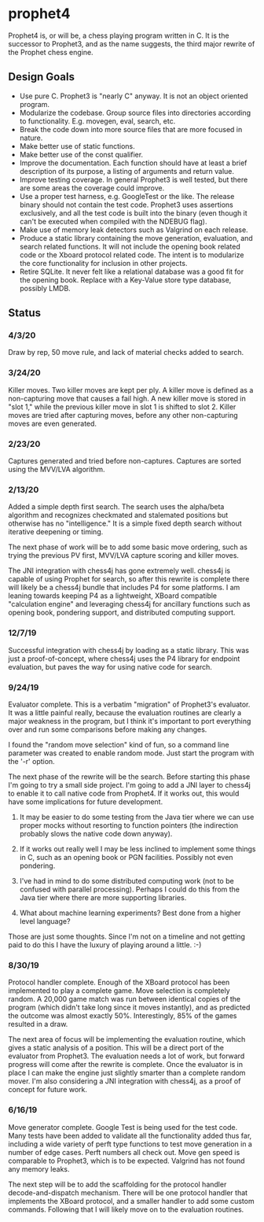 # prophet4

Prophet4 is, or will be, a chess playing program written in C.  It is the successor to Prophet3, and as the name suggests, the third major rewrite of the Prophet chess engine.


## Design Goals


* Use pure C.  Prophet3 is "nearly C" anyway.  It is not an object oriented program. 
* Modularize the codebase.  Group source files into directories according to functionality.  E.g. movegen, eval, search, etc.
* Break the code down into more source files that are more focused in nature.
* Make better use of static functions.
* Make better use of the const qualifier.
* Improve the documentation.  Each function should have at least a brief description of its purpose, a listing of arguments and return value.
* Improve testing coverage.  In general Prophet3 is well tested, but there are some areas the coverage could improve.  
* Use a proper test harness, e.g. GoogleTest or the like.  The release binary should not contain the test code.  Prophet3 uses assertions exclusively, and all the test code is built into the binary (even though it can't be executed when compiled with the NDEBUG flag).
* Make use of memory leak detectors such as Valgrind on each release.
* Produce a static library containing the move generation, evaluation, and search related functions.  It will not include the opening book related code or the Xboard protocol related code.  The intent is to modularize the core functionality for inclusion in other projects.
* Retire SQLite.  It never felt like a relational database was a good fit for the opening book.  Replace with a Key-Value store type database, possibly LMDB.


## Status

### 4/3/20
Draw by rep, 50 move rule, and lack of material checks added to search.


### 3/24/20
Killer moves.  Two killer moves are kept per ply.  A killer move is defined as a non-capturing move that causes a fail high.  A new killer move is stored in "slot 1," while the previous killer move in slot 1 is shifted to slot 2.  Killer moves are tried after capturing moves, before any other non-capturing moves are even generated.

### 2/23/20
Captures generated and tried before non-captures.  Captures are sorted using the MVV/LVA algorithm.


### 2/13/20
Added a simple depth first search.  The search uses the alpha/beta algorithm and recognizes checkmated and stalemated positions but otherwise has no "intelligence."  It is a simple fixed depth search without iterative deepening or timing.

The next phase of work will be to add some basic move ordering, such as trying the previous PV first, MVV/LVA capture scoring and killer moves.

The JNI integration with chess4j has gone extremely well.  chess4j is capable of using Prophet for search, so after this rewrite is complete there will likely be a chess4j bundle that includes P4 for some platforms.  I am leaning towards keeping P4 as a lightweight, XBoard compatible  "calculation engine" and leveraging chess4j for ancillary functions such as opening book, pondering support, and distributed computing support.

### 12/7/19
Successful integration with chess4j by loading as a static library.  This was just a proof-of-concept, where chess4j uses the P4 library for endpoint evaluation, but paves the way for using native code for search.

### 9/24/19
Evaluator complete.  This is a verbatim "migration" of Prophet3's evaluator.  It was a little painful really, because the evaluation routines are clearly a major weakness in the program, but I think it's important to port everything over and run some comparisons before making any changes.

I found the "random move selection" kind of fun, so a command line parameter was created to enable random mode.  Just start the program with the '-r' option.

The next phase of the rewrite will be the search.  Before starting this phase I'm going to try a small side project.  I'm going to add a JNI layer to chess4j to enable it to call native code from Prophet4.  If it works out, this would have some implications for future development.  

1) It may be easier to do some testing from the Java tier where we can use proper mocks without resorting to function pointers (the indirection probably slows the native code down anyway).

2) If it works out really well I may be less inclined to implement some things in C, such as an opening book or PGN facilities.  Possibly not even pondering. 

3) I've had in mind to do some distributed computing work (not to be confused with parallel processing).  Perhaps I could do this from the Java tier where there are more supporting libraries.  

4) What about machine learning experiments?  Best done from a higher level language?

Those are just some thoughts.  Since I'm not on a timeline and not getting paid to do this I have the luxury of playing around a little. :-)


### 8/30/19 
Protocol handler complete.  Enough of the XBoard protocol has been implemented to play a complete game.  Move selection is completely random.  A 20,000 game match was run between identical copies of the program (which didn't take long since it moves instantly), and as predicted the outcome was almost exactly 50%.  Interestingly, 85% of the games resulted in a draw.

The next area of focus will be implementing the evaluation routine, which gives a static analysis of a position.  This will be a direct port of the evaluator from Prophet3.  The evaluation needs a lot of work, but forward progress will come after the rewrite is complete.  Once the evaluator is in place I can make the engine just slightly smarter than a complete random mover.  I'm also considering a JNI integration with chess4j, as a proof of concept for future work.

### 6/16/19
Move generator complete.  Google Test is being used for the test code.  Many tests have been added to validate all the functionality added thus far, including a wide variety of perft type functions to test move generation in a number of edge cases.  Perft numbers all check out.  Move gen speed is comparable to Prophet3, which is to be expected.  Valgrind has not found any memory leaks.

The next step will be to add the scaffolding for the protocol handler decode-and-dispatch mechanism.  There will be one protocol handler that implements the XBoard protocol, and a smaller handler to add some custom commands.  Following that I will likely move on to the evaluation routines.


